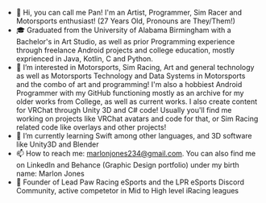 - 👋 Hi, you can call me Pan! I'm an Artist, Programmer, Sim Racer and Motorsports enthusiast! (27 Years Old, Pronouns are They/Them!)
- 🎓 Graduated from the University of Alabama Birmingham with a Bachelor's in Art Studio, as well as prior Programming experience through freelance Android projects and college education, mostly exprienced in Java, Kotlin, C and Python.
- 👀 I’m interested in Motorsports, Sim Racing, Art and general technology as well as Motorsports Technology and Data Systems in Motorsports and the combo of art and programming! I'm also a hobbiest Android Programmer with my GitHub functioning mostly as an archive for my older works from College, as well as current works. I also create content for VRChat through Unity 3D and C# code! Usually you'll find me working on projects like VRChat avatars and code for that, or Sim Racing related code like overlays and other projects!
- 🌱 I’m currently learning Swift among other languages, and 3D software like Unity3D and Blender
- 📫 How to reach me: marlonjones234@gmail.com. You can also find me on LinkedIn and Behance (Graphic Design portfolio) under my birth name: Marlon Jones
- 🏁 Founder of Lead Paw Racing eSports and the LPR eSports Discord Community, active competetor in Mid to High level iRacing leagues

<!---
PanHyridae/PanHyridae is a ✨ special ✨ repository because its `README.md` (this file) appears on your GitHub profile.
You can click the Preview link to take a look at your changes.
--->
